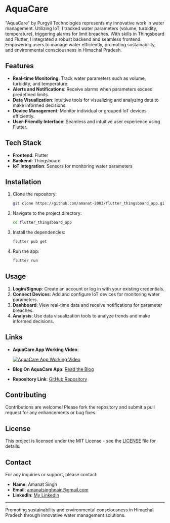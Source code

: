 # AquaCare

"AquaCare" by Purgyil Technologies represents my innovative work in water management. Utilizing IoT, I tracked water parameters (volume, turbidity, temperature), triggering alarms for limit breaches. With skills in Thingsboard and Flutter, I integrated a robust backend and seamless frontend. Empowering users to manage water efficiently, promoting sustainability, and environmental consciousness in Himachal Pradesh.

## Features

- **Real-time Monitoring**: Track water parameters such as volume, turbidity, and temperature.
- **Alerts and Notifications**: Receive alarms when parameters exceed predefined limits.
- **Data Visualization**: Intuitive tools for visualizing and analyzing data to make informed decisions.
- **Device Management**: Monitor individual or grouped IoT devices efficiently.
- **User-Friendly Interface**: Seamless and intuitive user experience using Flutter.

## Tech Stack

- **Frontend**: Flutter
- **Backend**: Thingsboard
- **IoT Integration**: Sensors for monitoring water parameters

## Installation

1. Clone the repository:
   ```bash
   git clone https://github.com/amanat-2003/flutter_thingsboard_app.git
   ```

2. Navigate to the project directory:
   ```bash
   cd flutter_thingsboard_app
   ```

3. Install the dependencies:
   ```bash
   flutter pub get
   ```

4. Run the app:
   ```bash
   flutter run
   ```

## Usage

1. **Login/Signup**: Create an account or log in with your existing credentials.
2. **Connect Devices**: Add and configure IoT devices for monitoring water parameters.
3. **Dashboard**: View real-time data and receive notifications for parameter breaches.
4. **Analysis**: Use data visualization tools to analyze trends and make informed decisions.

## Links

- **AquaCare App Working Video**:

  [![AquaCare App Working Video](https://img.youtube.com/vi/v92SRcnVp44/0.jpg)](https://www.youtube.com/watch?v=v92SRcnVp44)
- **Blog On AquaCare App**: [Read the Blog](https://amanatsingh.tech/aquacare)
- **Repository Link**: [GitHub Repository](https://github.com/amanat-2003/iot-app)

## Contributing

Contributions are welcome! Please fork the repository and submit a pull request for any enhancements or bug fixes.

## License

This project is licensed under the MIT License - see the [LICENSE](LICENSE) file for details.

## Contact

For any inquiries or support, please contact:

- **Name**: Amanat Singh
- **Email**: amanatsinghnain@gmail.com
- **LinkedIn**: [My LinkedIn](https://www.linkedin.com/in/amanat-coder/)

---

Promoting sustainability and environmental consciousness in Himachal Pradesh through innovative water management solutions.
